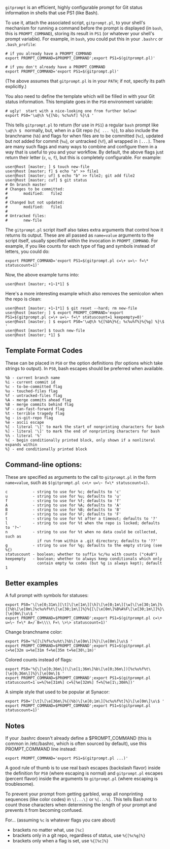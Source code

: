 `gitprompt` is an efficient, highly configurable prompt for Git status information in shells that use PS1 (like Bash).

To use it, attach the associated script, `gitprompt.pl`, to your shell's mechanism for running a command before the prompt is displayed (in `bash`, this is `PROMPT_COMMAND`), storing its result in `PS1` (or whatever your shell's prompt variable).  For example, in `bash`, you could put this in your `.bashrc` or `.bash_profile`:

```
# if you already have a PROMPT_COMMAND
export PROMPT_COMMAND=$PROMPT_COMMAND';export PS1=$(gitprompt.pl)'

# if you don't already have a PROMPT_COMMAND
export PROMPT_COMMAND='export PS1=$(gitprompt.pl)'
```

(The above assumes that `gitprompt.pl` is in your `PATH`; if not, specify its path explicitly.)

You also need to define the template which will be filled in with your Git status information.  This template goes in the `PS0` environment variable:

```
# ugly!  start with a nice-looking one from further below!
export PS0='\u@\h %{[%b; %c%u%f] %}\$ '
```

This tells `gitprompt.pl` to return (for use in `PS1`) a regular `bash` prompt like `\u@\h $ ` normally, but, when in a Git repo (`%{ ... %}`), to also include the branchname (`%b`) and flags for when files are to be committed (`%c`), updated but not added for commit (`%u`), or untracked (`%f`), all wrapped in `[...]`.  There are many such flags and many ways to combine and configure them in a way that is useful to you and your workflow.  By default, the above flags just return their letter (`c`, `u`, `f`), but this is completely configurable.  For example:

```
user@host [master; ] $ touch new-file
user@host [master; f] $ echo "a" >> file1
user@host [master; uf] $ echo "b" >> file2; git add file2
user@host [master; cuf] $ git status
# On branch master
# Changes to be committed:
#       modified:   file2
#
# Changed but not updated:
#       modified:   file1
#
# Untracked files:
#       new-file
```

The `gitprompt.pl` script itself also takes extra arguments that control how it returns its output.  These are all passed as `name=value` arguments to the script itself, usually specified within the invocation in `PROMPT_COMMAND`.  For example, if you like counts for each type of flag and symbols instead of letters, you could do:

```
export PROMPT_COMMAND='export PS1=$(gitprompt.pl c=\+ u=\~ f=\* statuscount=1)'
```

Now, the above example turns into:

```
user@host [master; +1~1*1] $ 
```

Here's a more interesting example which also removes the semicolon when the repo is clean:

```
user@host [master; +1~1*1] $ git reset --hard; rm new-file
user@host [master; ] $ export PROMPT_COMMAND='export PS1=$(gitprompt.pl c=\+ u=\~ f=\* statuscount=1 keepempty=0)'
user@host [master; ] $ export PS0='\u@\h %{[%b%}%{; %c%u%f%}%{%g] %}\$ '
user@host [master] $ touch new-file
user@host [master; *1] $ 
```

## Template Format Codes
These can be placed in `PS0` or the option definitions (for options which take
strings to output).  In `PS0`, bash escapes should be preferred when available.

```
%b - current branch name
%i - current commit id
%c - to-be-committed flag
%u - touched-files flag
%f - untracked-files flag
%A - merge commits ahead flag
%B - merge commits behind flag
%F - can-fast-forward flag
%t - terrible tragedy flag
%g - is-git-repo flag
%e - ascii escape
%[ - literal '\[' to mark the start of nonprinting characters for bash
%] - literal '\]' to mark the end of nonprinting characters for bash
%% - literal '%'
%{ - begin conditionally printed block, only shown if a nonliteral expands within
%} - end conditionally printed block
```

## Command-line options:
These are specified as arguments to the call to `gitprompt.pl` in the form
`name=value`, such as `$(gitprompt.pl c=\+ u=\~ f=\* statuscount=1)`.

```
c           - string to use for %c; defaults to 'c'
u           - string to use for %u; defaults to 'u'
f           - string to use for %f; defaults to 'f'
A           - string to use for %A; defaults to 'A'
B           - string to use for %B; defaults to 'B'
F           - string to use for %F; defaults to 'F'
t           - string to use for %t after a timeout; defaults to '?'
l           - string to use for %t when the repo is locked; defaults to '?~'
n           - string to use for %t when no data could be collected, such as
              if run from within a .git directory; defaults to '??'
g           - string to use for %g; defaults to the empty string (see %{)
statuscount - boolean; whether to suffix %c/%u with counts ("c4u8")
keepempty   - boolean; whether to always keep conditionals which only
              contain empty %x codes (but %g is always kept); default 1
```

## Better examples
A full prompt with symbols for statuses:
```
export PS0='\[\e[0;31m\][\t]\[\e[1m\][\h]\[\e[0;1m\][\w]\[\e[30;1m\]%{[%b\[\e[0m\]%c%u%f%t\[\e[30;1m\]]%}%{[\[\e[0m\]%B%A%F\[\e[30;1m\]]%}\[\e[0m\]\u\$ '
export PROMPT_COMMAND=$PROMPT_COMMAND';export PS1=$(gitprompt.pl c=\+ u=\~ f=\* A=/ B=\\\\ F=\ \>\> statuscount=1)'
```

Change branchname color:
```
export PS0='%{[\[%f%c%u%t\]%b\[\e[0m\]]%}\[\e[0m\]\u\$ '
export PROMPT_COMMAND=$PROMPT_COMMAND';export PS1=$(gitprompt.pl c=%e[32m u=%e[31m f=%e[35m t=%e[30\;1m)'
```

Colored counts instead of flags:
```
export PS0='%{\[\e[0;36m\](\[\e[1;36m\]%b\[\e[0;36m\])[%c%u%f%t\[\e[0;36m\]]%}\[\e[0m\]$ '
export PROMPT_COMMAND=$PROMPT_COMMAND';export PS1=$(gitprompt.pl statuscount=1 u=%[%e[31m%] c=%[%e[32m%] f=%[%e[1\;30m%])'
```

A simple style that used to be popular at Synacor:
```
export PS0='[\t]\[\e[36m\]%{(%b)\[\e[0;1m\][%c%u%f%t]%}\[\e[0m\]\u\$ '
export PROMPT_COMMAND=$PROMPT_COMMAND';export PS1=$(gitprompt.pl statuscount=1)'
```

## Notes
If your .bashrc doesn't already define a $PROMPT_COMMAND (this is common
in /etc/bashrc, which is often sourced by default), use this
PROMPT_COMMAND line instead:
```
export PROMPT_COMMAND='export PS1=$(gitprompt.pl ...)'
```

A good rule of thumb is to use real bash escapes (backslash flavor) inside
the definition for `PS0` (where escaping is normal) and `gitprompt.pl` escapes
(percent flavor) inside the arguments to `gitprompt.pl` (where escaping is
troublesome).

To prevent your prompt from getting garbled, wrap all nonprinting sequences
(like color codes) in `\[...\]` or `%[...%]`.  This tells Bash not to count
those characters when determining the length of your prompt and prevents it
from becoming confused.

For...  (assuming `%c` is whatever flags you care about)
- brackets no matter what, use `[%c]`
- brackets only in a git repo, regardless of status, use `%{[%c%g]%}`
- brackets only when a flag is set, use `%{[%c]%}`
